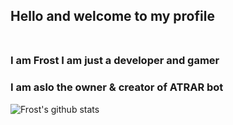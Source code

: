 ## Hello and welcome to my profile</br></br>

### I am Frost I am just a developer and gamer</br>
### I am aslo the owner & creator of ATRAR bot

![Frost's github stats](https://github-readme-stats.vercel.app/api?username=itsfr0st&theme=react&show_icons=true)
